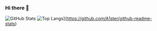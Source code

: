 ### Hi there 👋

<!--
**A1ster/A1ster** is a ✨ _special_ ✨ repository because its `README.md` (this file) appears on your GitHub profile.

Here are some ideas to get you started:

- 🔭 I’m currently working on ...
- 🌱 I’m currently learning ...
- 👯 I’m looking to collaborate on ...
- 🤔 I’m looking for help with ...
- 💬 Ask me about ...
- 📫 How to reach me: ...
- 😄 Pronouns: ...
- ⚡ Fun fact: ...
-->
![GitHub Stats](https://github-readme-stats.vercel.app/api?username=A1ster&theme=tokyonight)
![Top Langs](https://github-readme-stats.vercel.app/api/top-langs/?username=A1ster&layout=donut)](https://github.com/A1ster/github-readme-stats)
